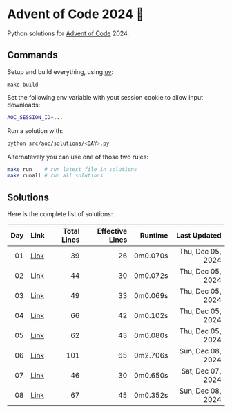# Advent of Code 2024 :christmas_tree:

Python solutions for [Advent of Code](https://adventofcode.com/) 2024.

## Commands

Setup and build everything, using [uv](https://github.com/astral-sh/uv):

```
make build
```

Set the following env variable with yout session cookie to allow input downloads: 

```sh
AOC_SESSION_ID=...
```

Run a solution with: 

```sh
python src/aoc/solutions/<DAY>.py
```

Alternatevely you can use one of those two rules:

```sh
make run    # run latest file in solutions
make runall # run all solutions
```

## Solutions

Here is the complete list of solutions:

| **Day** | **Link** | **Total Lines** | **Effective Lines**| **Runtime** | **Last Updated** |
| -: | - | -: | -: | -: | -: |
| 01 | [Link](./src/aoc/solutions/01.py) |       39 | 26 | 0m0.070s | Thu, Dec 05, 2024 |
| 02 | [Link](./src/aoc/solutions/02.py) |       44 | 30 | 0m0.072s | Thu, Dec 05, 2024 |
| 03 | [Link](./src/aoc/solutions/03.py) |       49 | 33 | 0m0.069s | Thu, Dec 05, 2024 |
| 04 | [Link](./src/aoc/solutions/04.py) |       66 | 42 | 0m0.102s | Thu, Dec 05, 2024 |
| 05 | [Link](./src/aoc/solutions/05.py) |       62 | 43 | 0m0.080s | Thu, Dec 05, 2024 |
| 06 | [Link](./src/aoc/solutions/06.py) |      101 | 65 | 0m2.706s | Sun, Dec 08, 2024 |
| 07 | [Link](./src/aoc/solutions/07.py) |       46 | 30 | 0m0.650s | Sat, Dec 07, 2024 |
| 08 | [Link](./src/aoc/solutions/08.py) |       67 | 45 | 0m0.352s | Sun, Dec 08, 2024 |
